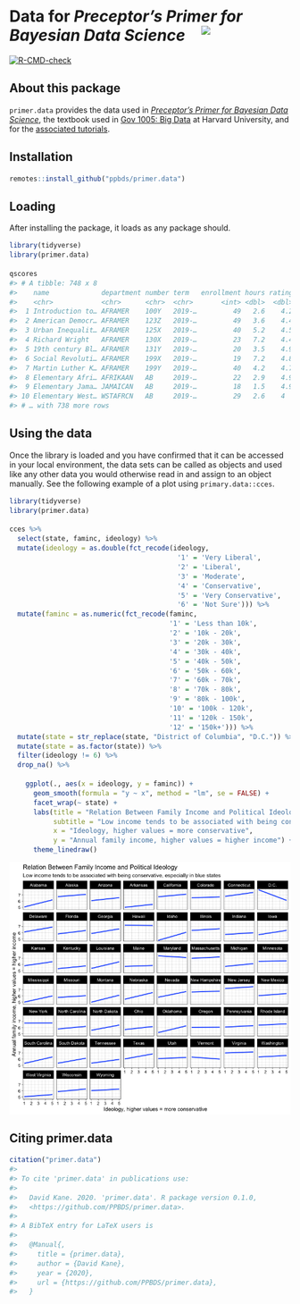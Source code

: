 
<!-- README is generated from README.Rmd, edit ONLY this file if needed. But, after you edit it, you NEED TO KNIT IT BY HAND in order to create the new README.md, which is the thing which is actually used. -->

# Data for *Preceptor’s Primer for <br/> Bayesian Data Science* <img src="man/figures/ulysses_hex_data.png" align = "right"  width="160">

<!-- badges: start -->

[![R-CMD-check](https://github.com/PPBDS/primer.data/workflows/R-CMD-check/badge.svg)](https://github.com/PPBDS/primer.data/actions)
<!-- badges: end -->

## About this package

`primer.data` provides the data used in *[Preceptor’s Primer for
Bayesian Data Science](https://ppbds.github.io/primer)*, the textbook
used in [Gov 1005: Big
Data](https://www.davidkane.info/files/gov_1005_spring_2021.html) at
Harvard University, and for the [associated
tutorials](https://ppbds.github.io/primer.tutorials).

## Installation

``` r
remotes::install_github("ppbds/primer.data")
```

## Loading

After installing the package, it loads as any package should.

``` r
library(tidyverse) 
library(primer.data)

qscores
#> # A tibble: 748 x 8
#>    name             department number term   enrollment hours rating instructor 
#>    <chr>            <chr>      <chr>  <chr>       <int> <dbl>  <dbl> <chr>      
#>  1 Introduction to… AFRAMER    100Y   2019-…         49   2.6    4.2 Jesse McCa…
#>  2 American Democr… AFRAMER    123Z   2019-…         49   3.6    4.4 Cornel West
#>  3 Urban Inequalit… AFRAMER    125X   2019-…         40   5.2    4.5 Elizabeth …
#>  4 Richard Wright   AFRAMER    130X   2019-…         23   7.2    4.4 Glenda Car…
#>  5 19th century Bl… AFRAMER    131Y   2019-…         20   3.5    4.9 Linda Chav…
#>  6 Social Revoluti… AFRAMER    199X   2019-…         19   7.2    4.8 Alejandro …
#>  7 Martin Luther K… AFRAMER    199Y   2019-…         40   4.2    4.7 Brandon Mi…
#>  8 Elementary Afri… AFRIKAAN   AB     2019-…         22   2.9    4.9 John M Mug…
#>  9 Elementary Jama… JAMAICAN   AB     2019-…         18   1.5    4.9 John M Mug…
#> 10 Elementary West… WSTAFRCN   AB     2019-…         29   2.6    4   John M Mug…
#> # … with 738 more rows
```

## Using the data

Once the library is loaded and you have confirmed that it can be
accessed in your local environment, the data sets can be called as
objects and used like any other data you would otherwise read in and
assign to an object manually. See the following example of a plot using
`primary.data::cces`.

``` r
library(tidyverse)
library(primer.data)

cces %>% 
  select(state, faminc, ideology) %>% 
  mutate(ideology = as.double(fct_recode(ideology, 
                                          '1' = 'Very Liberal',
                                          '2' = 'Liberal',
                                          '3' = 'Moderate',
                                          '4' = 'Conservative',
                                          '5' = 'Very Conservative',
                                          '6' = 'Not Sure'))) %>% 
  mutate(faminc = as.numeric(fct_recode(faminc, 
                                        '1' = 'Less than 10k',
                                        '2' = '10k - 20k',
                                        '3' = '20k - 30k',
                                        '4' = '30k - 40k',
                                        '5' = '40k - 50k',
                                        '6' = '50k - 60k',
                                        '7' = '60k - 70k',
                                        '8' = '70k - 80k',
                                        '9' = '80k - 100k',
                                        '10' = '100k - 120k',
                                        '11' = '120k - 150k',
                                        '12' = '150k+'))) %>% 
  mutate(state = str_replace(state, "District of Columbia", "D.C.")) %>% 
  mutate(state = as.factor(state)) %>% 
  filter(ideology != 6) %>% 
  drop_na() %>% 
  
    ggplot(., aes(x = ideology, y = faminc)) +
      geom_smooth(formula = "y ~ x", method = "lm", se = FALSE) +
      facet_wrap(~ state) +
      labs(title = "Relation Between Family Income and Political Ideology",
           subtitle = "Low income tends to be associated with being conservative, especially in blue states",
           x = "Ideology, higher values = more conservative",
           y = "Annual family income, higher values = higher income") +
      theme_linedraw()
```

<!-- DK: We need some comments explaining what this is doing and how we can replace it. Specifically, why place the figure in man/ rather than inst/? Why can't we just have this code run and save/show the image? Hate the eval=FALSE above. -->

<img src= "man/figures/readme_plot.png" align="center">

## Citing primer.data

``` r
citation("primer.data")
#> 
#> To cite 'primer.data' in publications use:
#> 
#>   David Kane. 2020. 'primer.data'. R package version 0.1.0,
#>   <https://github.com/PPBDS/primer.data>.
#> 
#> A BibTeX entry for LaTeX users is
#> 
#>   @Manual{,
#>     title = {primer.data},
#>     author = {David Kane},
#>     year = {2020},
#>     url = {https://github.com/PPBDS/primer.data},
#>   }
```
